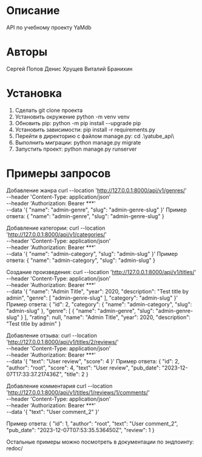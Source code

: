 # Описание
API по учебному проекту YaMdb

# Авторы
Сергей Попов
Денис Хрущев
Виталий Бранихин

# Установка
1. Сделать git clone проекта
2. Установить окружение python -m venv venv
3. Обновить pip: python -m pip install --upgrade pip
4. Установить зависимости: pip install -r requirements.py
5. Перейти в директорию с файлом manage.py: cd .\yatube_api\
6. Выполнить миграции: python manage.py migrate
7. Запустить проект: python manage.py runserver


# Примеры запросов
Добавление жанра
curl --location 'http://127.0.0.1:8000/api/v1/genres/' \
--header 'Content-Type: application/json' \
--header 'Authorization: Bearer ***' \
--data '{
  "name": "admin-genre",
  "slug": "admin-genre-slug"
}'
Пример ответа:
{
    "name": "admin-genre",
    "slug": "admin-genre-slug"
}

Добавление категории:
curl --location 'http://127.0.0.1:8000/api/v1/categories/' \
--header 'Content-Type: application/json' \
--header 'Authorization: Bearer ***' \
--data '{
  "name": "admin-category",
  "slug": "admin-slug"
}'
Пример ответа:
{
    "name": "admin-category",
    "slug": "admin-slug"
}

Создание произведения:
curl --location 'http://127.0.0.1:8000/api/v1/titles/' \
--header 'Content-Type: application/json' \
--header 'Authorization: Bearer ***' \
--data '{
    "name": "Admin Title",
    "year": 2020,
    "description": "Test title by admin",
    "genre": [
        "admin-genre-slug"
    ],
    "category": "admin-slug"
}'
Пример ответа:
{
    "id": 2,
    "category": {
        "name": "admin-category",
        "slug": "admin-slug"
    },
    "genre": [
        {
            "name": "admin-genre",
            "slug": "admin-genre-slug"
        }
    ],
    "rating": null,
    "name": "Admin Title",
    "year": 2020,
    "description": "Test title by admin"
}

Добавление отзыва:
curl --location 'http://127.0.0.1:8000/api/v1/titles/2/reviews/' \
--header 'Content-Type: application/json' \
--header 'Authorization: Bearer ***' \
--data '{
    "text": "User review",
    "score": 4
}'
Пример ответа:
{
    "id": 2,
    "author": "root",
    "score": 4,
    "text": "User review",
    "pub_date": "2023-12-07T17:33:37.217436Z",
    "title": 2
}

Добавление комментария
curl --location 'http://127.0.0.1:8000/api/v1/titles/1/reviews/1/comments/' \
--header 'Content-Type: application/json' \
--header 'Authorization: Bearer ***' \
--data '{
    "text": "User comment_2"
}'

Пример ответа:
{
    "id": 1,
    "author": "root",
    "text": "User comment_2",
    "pub_date": "2023-12-07T07:53:35.536450Z",
    "review": 1
}

Остальные примеры можно посмотреть в документации по эндпоинту: redoc/